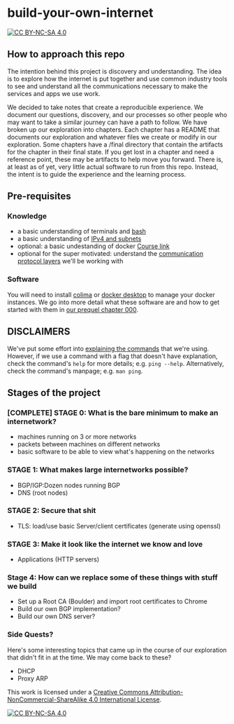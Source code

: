 # build-your-own-internet

[![CC BY-NC-SA 4.0][cc-by-nc-sa-shield]][cc-by-nc-sa]

## How to approach this repo

The intention behind this project is discovery and understanding. The idea is to explore how the internet is put together and use common industry tools to see and understand all the communications necessary to make the services and apps we use work.

We decided to take notes that create a reproducible experience. We document our questions, discovery, and our processes so other people who may want to take a similar journey can have a path to follow. We have broken up our exploration into chapters. Each chapter has a README that documents our exploration and whatever files we create or modify in our exploration. Some chapters have a /final directory that contain the artifacts for the chapter in their final state. If you get lost in a chapter and need a reference point, these may be artifacts to help move you forward. There is, at least as of yet, very little actual software to run from this repo. Instead, the intent is to guide the experience and the learning process.

## Pre-requisites

### Knowledge

- a basic understanding of terminals and [bash](https://www.linkedin.com/learning/learning-bash-scripting-17063287/learning-bash-scripting)
- a basic understanding of [IPv4 and subnets](./chapters/appendix/prefixes-and-subnet-masks.md)
- optional: a basic undestanding of docker [Course link](https://www.linkedin.com/learning/learning-docker-2018/why-create-containers-using-docker)
- optional for the super motivated: understand the [communication protocol layers](https://datatracker.ietf.org/doc/rfc1122/) we'll be working with

### Software

You will need to install [colima](https://smallsharpsoftwaretools.com/tutorials/use-colima-to-run-docker-containers-on-macos/) or [docker desktop](https://www.docker.com/products/docker-desktop/) to manage your docker instances. We go into more detail what these software are and how to get started with them in [our prequel chapter 000](./chapters/000-prequel-how-does-this-work/README.md).

## DISCLAIMERS

We've put some effort into [explaining the commands](./chapters/command-reference-guide.md) that we're using. However, if we use a command with a flag that doesn't have explanation, check the command's `help` for more details; e.g. `ping --help`. Alternatively, check the command's manpage; e.g. `man ping`.

## Stages of the project

### [COMPLETE] STAGE 0: What is the bare minimum to make an internetwork?

- machines running on 3 or more networks
- packets between machines on different networks
- basic software to be able to view what's happening on the networks

### STAGE 1: What makes large internetworks possible?

- BGP/IGP:Dozen nodes running BGP
- DNS (root nodes)

### STAGE 2: Secure that shit

- TLS: load/use basic Server/client certificates (generate using openssl)

### STAGE 3: Make it look like the internet we know and love

- Applications (HTTP servers)

### Stage 4: How can we replace some of these things with stuff we build

- Set up a Root CA (Boulder) and import root certificates to Chrome
- Build our own BGP implementation?
- Build our own DNS server?

### Side Quests?

Here's some interesting topics that came up in the course of our exploration that didn't fit in at the time. We may come back to these?

- DHCP
- Proxy ARP

This work is licensed under a [Creative Commons Attribution-NonCommercial-ShareAlike 4.0 International License][cc-by-nc-sa].

[![CC BY-NC-SA 4.0][cc-by-nc-sa-image]][cc-by-nc-sa]

[cc-by-nc-sa]: http://creativecommons.org/licenses/by-nc-sa/4.0/
[cc-by-nc-sa-image]: https://licensebuttons.net/l/by-nc-sa/4.0/88x31.png
[cc-by-nc-sa-shield]: https://img.shields.io/badge/License-CC%20BY--NC--SA%204.0-lightgrey.svg
